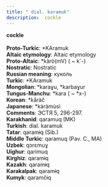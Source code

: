 ```yaml
---
title: " dial. karamuk"
description:  cockle
---
```

<strong> cockle</strong><br><br>
<strong>Proto-Turkic</strong>:  *KAramuk<br>
<strong>Altaic etymology</strong>:  Altaic etymology<br>
<strong> Proto-Altaic</strong>:  *kàrò(mV) ( ~ k`-)<br>
<strong>Nostratic</strong>:  Nostratic<br>
<strong>Russian meaning</strong>:  куколь<br>
<strong>Turkic</strong>:  *KAramuk<br>
<strong>Mongolian</strong>:  *karaɣu, *karbaɣur<br>
<strong>Tungus-Manchu</strong>:  *kara ( ~ *x-)<br>
<strong>Korean</strong>:  *kắràč<br>
<strong>Japanese</strong>:  *kàràmùsì<br>
<strong>Comments</strong>:  ЭСТЯ 5, 296-297.<br>
<strong>Karakhanid</strong>:  qaramuq (MK)<br>
<strong>Turkish</strong>:  dial. karamuk<br>
<strong>Tatar</strong>:  qaramɨq (Sib.)<br>
<strong>Middle Turkic</strong>:  qaramuq (Pav. C., MA)<br>
<strong>Uzbek</strong>:  qɔrɛmuɣ<br>
<strong>Uighur</strong>:  qarimuq<br>
<strong>Kirghiz</strong>:  qaramɨq<br>
<strong>Kazakh</strong>:  qaramɨq<br>
<strong>Karakalpak</strong>:  qaramɨq<br>
<strong>Kumyk</strong>:  qaramčɨq<br>


